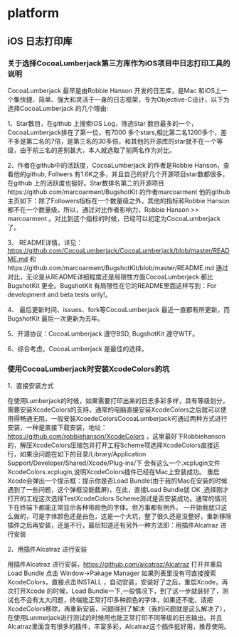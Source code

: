 # platform


##  iOS 日志打印库
###   关于选择CocoaLumberjack第三方库作为iOS项目中日志打印工具的说明    
CocoaLumberjack 最早是由Robbie Hanson 开发的日志库，是Mac 和iOS上一个集快捷、简单、强大和灵活于一身的日志框架，专为Objective-C设计，以下为选择CocoaLumberjack 的几个理由:    

1、Star数目，在github 上搜索iOS Log，筛选Star 数目最多的一个，CocoaLumberjack排在了第一位，有7000 多个stars,相比第二名1200多个，差不多是第二名的7倍，是第三名的30多倍，和其他的开源库的star就不在一个等级，由于前三名的差别甚大，本人就选取了前两名作为对比。    

2、作者在github中的活跃度，CocoaLumberjack 的作者是Robbie Hanson，查看他的github, Follwers 有1.6K之多，并且自己的好几个开源项目star数都很多，在github 上的活跃度也挺好。Star数排名第二的开源项目https://github.com/marcoarment/BugshotKit 的作者marcoarment 他的github主页如下：除了Followers指标在一个数量级之外，其他的指标和Robbie Hanson 都不在一个数量级。所以，通过对比作者影响力，Robbie Hanson >> marcoarment 。对比到这个指标的时候，已经可以初定为CocoaLumberjack了。    

3、	README详情，详见：https://github.com/CocoaLumberjack/CocoaLumberjack/blob/master/README.md 和https://github.com/marcoarment/BugshotKit/blob/master/README.md 通过对比，无论是从README详细程度还是局限性方面CocoaLumberjack 都比BugshotKit 更全。BugshotKit 有局限性在它的README里面这样写到：For development and beta tests only!。    

4、	最后更新时间、issues、fork等CocoaLumberjack 最近一直都有所更新，而BugshotKit 最后一次更新为去年。

5、开源协议：CocoaLumberjack 遵守BSD, BugshotKit 遵守WTF。

6、综合考虑，CocoaLumberjack 是最佳的选择。

###   使用CocoaLumberjack时安装XcodeColors的坑    

1、直接安装方式    

在使用Lumberjack的时候，如果需要打印出来的日志多彩多样，具有等级划分，需要安装XcodeColors的支持，通常的电脑直接安装XcodeColors之后就可以使用得畅通无阻，一般安装XcoedeColorsCocoaLumberjack可通过两种方式进行安装，一种是直接下载安装，地址：https://github.com/robbiehanson/XcodeColors ，这里最好下Robbiehanson 的，解压XcodeColors压缩包并打开工程Scheme项选择XcodeColors直接运行，如果没问题在如下的目录/Library/Application Support/Developer/Shared/Xcode/Plug-ins/下 会有这么一个.xcplugin文件XcodeColors.xcplugin,说明XcodeColors插件已经在Mac上安装成功。
重启Xcode会弹出一个提示框：提示你是否Load Bundle(由于我的Mac在安装的时候遇到了一些问题，这个弹框没能截屏)，在此，直接Load Bundle就 OK ,选择刚才打开的工程这次选择TestXcodeColors Scheme测试是否安装成功。通常的情况下在终端下都能正常显示各种带颜色的字体。但万事都有例外，
一开始我就只这么做的，可是字体颜色还是白色，这是一个大坑，整了很久还是没整好，重新移除插件之后再安装，还是不行，最后知道还有另外一种方法即：用插件Alcatraz 进行安装    

2、用插件Alcatraz 进行安装    

用插件Alcatraz 进行安装，https://github.com/alcatraz/Alcatraz 打开并重启Load Bundle  点击 Window->Pakage Manager 如果列表里没有可直接搜索XcodeColors，直接点击INSTALL ，自动安装，安装好了之后，重启Xcode，再次打开Xcode 的时候，Load Bundle一下,一般情况下，到了这一步就装好了，测试也不会有太大问题，终端能正常打印多种颜色的字体，如果还不能，请把XcodeColors移除，再重新安装，问题得到了解决（我的问题就是这么解决了），在使用Lunmerjack进行测试的时候用也能正常打印不同等级的日志输出。并且Alcatraz里面含有很多的插件，丰富多彩，Alcatraz这个插件挺好用，推荐使用。




